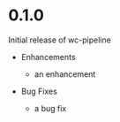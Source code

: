 # 0.1.0

Initial release of wc-pipeline

* Enhancements
  * an enhancement

* Bug Fixes
  * a bug fix
